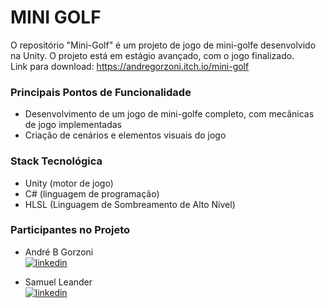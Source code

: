 # MINI GOLF
O repositório "Mini-Golf" é um projeto de jogo de mini-golfe desenvolvido na Unity. O projeto está em estágio avançado, com o jogo finalizado.  
Link para download: https://andregorzoni.itch.io/mini-golf

### Principais Pontos de Funcionalidade

-   Desenvolvimento de um jogo de mini-golfe completo, com mecânicas de jogo implementadas
-   Criação de cenários e elementos visuais do jogo

### Stack Tecnológica

-   Unity (motor de jogo)
-   C# (linguagem de programação)
-   HLSL (Linguagem de Sombreamento de Alto Nível)

### Participantes no Projeto
- André B Gorzoni  
[![linkedin](https://img.shields.io/badge/linkedin-000?style=for-the-badge&logo=linkedin&logoColor=blue)](https://www.linkedin.com/in/andre-gorzoni/)

- Samuel Leander  
[![linkedin](https://img.shields.io/badge/linkedin-000?style=for-the-badge&logo=linkedin&logoColor=blue)](https://www.linkedin.com/in/samuel-leander-vieira/)
